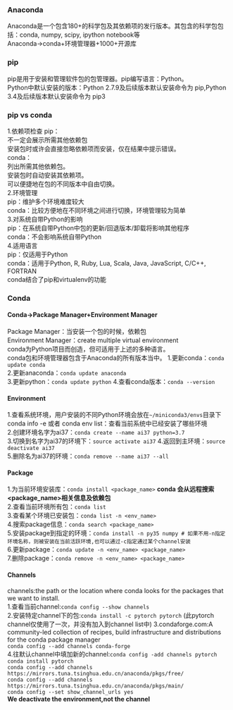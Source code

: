 ### Anaconda  
Anaconda是一个包含180+的科学包及其依赖项的发行版本。其包含的科学包包括：conda, numpy, scipy, ipython notebook等  
Anaconda->conda+环境管理器+1000+开源库  
### pip
pip是用于安装和管理软件包的包管理器。pip编写语言：Python。  
Python中默认安装的版本：Python 2.7.9及后续版本默认安装命令为 pip,Python 3.4及后续版本默认安装命令为 pip3  
### pip vs conda
1.依赖项检查
pip：   
不一定会展示所需其他依赖包  
安装包时或许会直接忽略依赖项而安装，仅在结果中提示错误。  
conda：    
列出所需其他依赖包。  
安装包时自动安装其依赖项。  
可以便捷地在包的不同版本中自由切换。  
2.环境管理  
pip：维护多个环境难度较大  
conda：比较方便地在不同环境之间进行切换，环境管理较为简单  
3.对系统自带Python的影响  
pip：在系统自带Python中包的更新/回退版本/卸载将影响其他程序  
conda：不会影响系统自带Python  
4.适用语言  
pip：仅适用于Python  
conda：适用于Python, R, Ruby, Lua, Scala, Java, JavaScript, C/C++, FORTRAN  
conda结合了pip和virtualenv的功能  
### Conda
#### Conda->Package Manager+Environment Manager
Package Manager：当安装一个包的时候，依赖包  
Environment Manager：create multiple virtual environment   
conda为Python项目而创造，但可适用于上述的多种语言。  
conda包和环境管理器包含于Anaconda的所有版本当中。
1.更新conda：`conda update conda`  
2.更新anaconda：`conda update anaconda`  
3.更新python：`conda update python`
4.查看conda版本：`conda --version`  
#### Environment
1.查看系统环境，用户安装的不同Python环境会放在`~/miniconda3/envs`目录下  
conda info -e 或者 conda env list：查看当前系统中已经安装了哪些环境  
2.创建环境名字为ai37：`conda create --name ai37 python=3.7`    
3.切换到名字为ai37的环境下：`source activate ai37` 
4.返回到主环境：`source deactivate ai37`  
5.删除名为ai37的环境：`conda remove --name ai37 --all`  
#### Package
1.为当前环境安装库：`conda install <package_name>`   **conda 会从远程搜索<package_name>相关信息及依赖包**   
2.查看当前环境所有包：`conda list`   
3.查看某个环境已安装包：`conda list -n <env_name>`  
4.搜索package信息：`conda search <package_name>`  
5.安装package到指定的环境：`conda install -n py35 numpy # 如果不用-n指定环境名称，则被安装在当前活跃环境,也可以通过-c指定通过某个channel安装`   
6.更新package：`conda update -n <env_name> <package_name>`  
7.删除package：`conda remove -n <env_name> <package_name>`  
#### Channels
channels:the path or the location where conda looks for the packages that we want to install.  
1.查看当前channel:`conda config --show channels`  
2.安装特定channel下的包:`conda install -c pytorch pytorch`  (此pytorch channel仅使用了一次，并没有加入到channel list中) 
3.condaforge.com:A community-led collection of recipes, build infrastructure and distributions for the conda package manager  
  `conda config --add channels conda-forge`  
4.往默认channel中填加新的channel:`conda config -add channels pytorch`  
                              `conda install pytorch`  
                              `conda config --add channels https://mirrors.tuna.tsinghua.edu.cn/anaconda/pkgs/free/`   
                              `conda config --add channels https://mirrors.tuna.tsinghua.edu.cn/anaconda/pkgs/main/`  
                              `conda config --set show_channel_urls yes`  
**We deactivate the environment,not the channel**  
